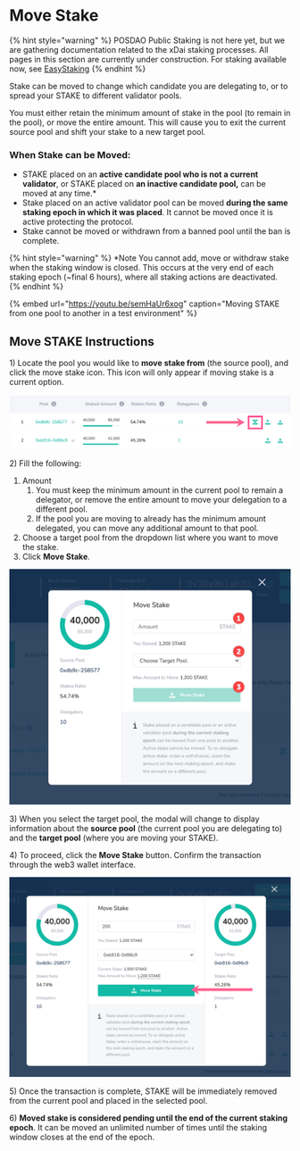 # Move Stake

{% hint style="warning" %}
POSDAO Public Staking is not here yet, but we are gathering documentation related to the xDai staking processes. All pages in this section are currently under construction. For staking available now, see [EasyStaking](../../easy-staking/)
{% endhint %}

Stake can be moved to change which candidate you are delegating to, or to spread your STAKE to different validator pools. 

You must either retain the minimum amount of stake in the pool \(to remain in the pool\), or move the entire amount. This will cause you to exit the current source pool and shift your stake to a new target pool. 

### **When Stake can be Moved:**

* STAKE placed on an **active candidate pool who is not a current validator**, or STAKE placed on **an inactive candidate pool,** can be moved at any time.\*
* Stake placed on an active validator pool can be moved **during the same staking epoch in which it was placed**. It cannot be moved once it is active protecting the protocol.
* Stake cannot be moved or withdrawn from a banned pool until the ban is complete.

{% hint style="warning" %}
\*Note You cannot add, move or withdraw stake when the staking window is closed. This occurs at the very end of each staking epoch \(~final 6 hours\), where all staking actions are deactivated.
{% endhint %}

{% embed url="https://youtu.be/semHaUr6xog" caption="Moving STAKE from one pool to another in a test environment" %}

## Move STAKE Instructions

1\) Locate the pool you would like to **move stake from** \(the source pool\), and click the move stake icon. This icon will only appear if moving stake is a current option.

![](../../../.gitbook/assets/withdraw1%20%282%29.png)

2\)  Fill the following:

1. Amount
   1.  You must keep the minimum amount in the current pool to remain a delegator, or remove the entire amount to move your delegation to a different pool.
   2. If the pool you are moving to already has the minimum amount delegated, you can move any additional amount to that pool. 
2. Choose a target pool from the dropdown list where you want to move the stake.
3. Click **Move Stake**.

![](../../../.gitbook/assets/withdraw2%20%281%29.png)

3\) When you select the target pool, the modal will change to display information about the **source pool** \(the current pool you are delegating to\) and the **target pool** \(where you are moving your STAKE\).

4\) To proceed, click the **Move Stake** button. Confirm the transaction through the web3 wallet interface.

![](../../../.gitbook/assets/withdraw3.png)

5\) Once the transaction is complete, STAKE will be immediately removed from the current pool and placed in the selected pool.

6\) **Moved stake is considered pending until the end of the current staking epoch**. It can be moved an unlimited number of times until the staking window closes at the end of the epoch.

